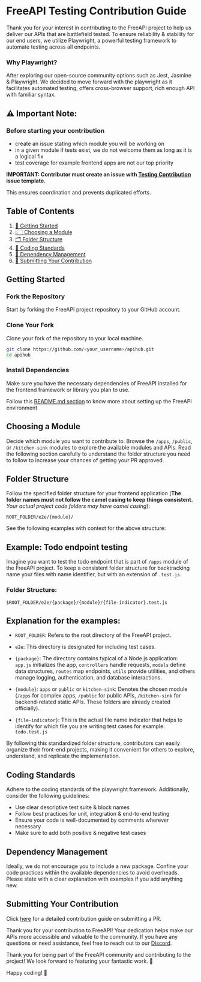 # FreeAPI Testing Contribution Guide

Thank you for your interest in contributing to the FreeAPI project to help us deliver our APIs that are battlefield tested. To ensure reliability & stability for our end users, we utilize Playwright, a powerful testing framework to automate testing across all endpoints.

### Why Playwright?

After exploring our open-source community options such as Jest, Jasmine & Playwright. We decided to move forward with the playwright as it facilitates automated testing, offers cross-browser support, rich enough API with familiar syntax.

## ⚠️ Important Note:

### Before starting your contribution

- create an issue stating which module you will be working on
- in a given module if tests exist, we do not welcome them as long as it is a logical fix
- test coverage for example frontend apps are not our top priority

**IMPORTANT: Contributor must create an issue with [Testing Contribution](https://github.com/hiteshchoudhary/apihub/issues/new?assignees=&labels=testing&projects=&template=code_coverage.yaml&title=TESTING%3A+%3Ctitle%3E) issue template.**

This ensures coordination and prevents duplicated efforts.

## Table of Contents

1. [🏁 Getting Started](#getting-started)
2. [👆🏻 Choosing a Module](#choosing-a-module)
3. [🗂️ Folder Structure](#folder-structure-main)
4. [📙 Coding Standards](#coding-standards)
5. [📝 Dependency Management](#dependency-management)
6. [📨 Submitting Your Contribution](#submitting-your-contribution)

## Getting Started <a name="getting-started"></a>

### Fork the Repository

Start by forking the FreeAPI project repository to your GitHub account.

### Clone Your Fork

Clone your fork of the repository to your local machine.

```bash
git clone https://github.com/<your_username>/apihub.git
cd apihub
```

### Install Dependencies

Make sure you have the necessary dependencies of FreeAPI installed for the frontend framework or library you plan to use.

Follow this [README.md section](https://github.com/hiteshchoudhary/apihub/blob/main/README.md#-installation) to know more about setting up the FreeAPI environment

## Choosing a Module <a name="choosing-a-module"></a>

Decide which module you want to contribute to. Browse the `/apps`, `/public`, or `/kitchen-sink` modules to explore the available modules and APIs. Read the following section carefully to understand the folder structure you need to follow to increase your chances of getting your PR approved.

## Folder Structure <a name="folder-structure-main"></a>

Follow the specified folder structure for your frontend application (**The folder names must not follow the camel casing to keep things consistent.** _Your actual project code folders may have camel casing_):

```
ROOT_FOLDER/e2e/{module}/
```

See the following examples with context for the above structure:

## Example: Todo endpoint testing

Imagine you want to test the todo endpoint that is part of `/apps` module of the FreeAPI project. To keep a consistent folder structure for backtracking name your files with name identifier, but with an extension of `.test.js`.

### Folder Structure:

```
$ROOT_FOLDER/e2e/{package}/{module}/{file-indicator}.test.js
```

## Explanation for the examples:

- `ROOT_FOLDER`: Refers to the root directory of the FreeAPI project.

- `e2e`: This directory is designated for including test cases.

- `{package}`: The directory contains typical of a Node.js application: `app.js` initializes the app, `controllers` handle requests, `models` define data structures, `routes` map endpoints, `utils` provide utilities, and others manage logging, authentication, and database interactions.

- `{module}`: `apps` or `public` or `kitchen-sink`: Denotes the chosen module (`/apps` for complex apps, `/public` for public APIs, `/kitchen-sink` for backend-related static APIs. These folders are already created officially).

- `{file-indicator}`: This is the actual file name indicator that helps to identify for which file you are writing test cases for example: `todo.test.js`

By following this standardized folder structure, contributors can easily organize their front-end projects, making it convenient for others to explore, understand, and replicate the implementation.

## Coding Standards <a name="coding-standards"></a>

Adhere to the coding standards of the playwright framework. Additionally, consider the following guidelines:

- Use clear descriptive test suite & block names
- Follow best practices for unit, integration & end-to-end testing
- Ensure your code is well-documented by comments wherever necessary
- Make sure to add both positive & negative test cases

## Dependency Management <a name="dependency-management"></a>

Ideally, we do not encourage you to include a new package. Confine your code practices within the available dependencies to avoid overheads. Please state with a clear explanation with examples if you add anything new.

## Submitting Your Contribution <a name="submitting-your-contribution"></a>

Click [here](https://github.com/hiteshchoudhary/apihub/blob/main/CONTRIBUTING.md) for a detailed contribution guide on submitting a PR.

Thank you for your contribution to FreeAPI! Your dedication helps make our APIs more accessible and valuable to the community. If you have any questions or need assistance, feel free to reach out to our [Discord](https://hitesh.ai/discord).

Thank you for being part of the FreeAPI community and contributing to the project! We look forward to featuring your fantastic work. 🌟

Happy coding! 🚀
